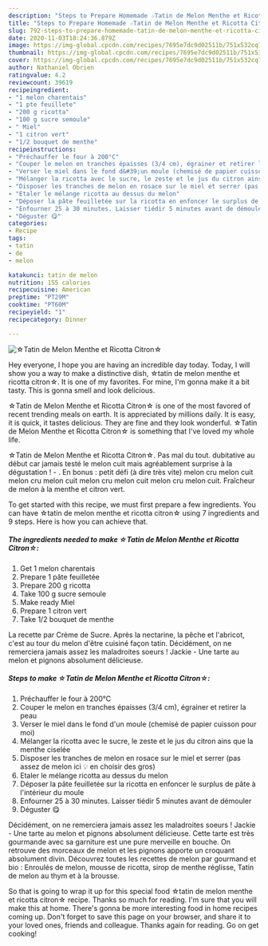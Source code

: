 ```yaml
---
description: "Steps to Prepare Homemade ☆Tatin de Melon Menthe et Ricotta Citron☆"
title: "Steps to Prepare Homemade ☆Tatin de Melon Menthe et Ricotta Citron☆"
slug: 792-steps-to-prepare-homemade-tatin-de-melon-menthe-et-ricotta-citron
date: 2020-11-03T18:24:36.879Z
image: https://img-global.cpcdn.com/recipes/7695e7dc9d02511b/751x532cq70/☆tatin-de-melon-menthe-et-ricotta-citron☆-photo-principale-de-la-recette.jpg
thumbnail: https://img-global.cpcdn.com/recipes/7695e7dc9d02511b/751x532cq70/☆tatin-de-melon-menthe-et-ricotta-citron☆-photo-principale-de-la-recette.jpg
cover: https://img-global.cpcdn.com/recipes/7695e7dc9d02511b/751x532cq70/☆tatin-de-melon-menthe-et-ricotta-citron☆-photo-principale-de-la-recette.jpg
author: Nathaniel Obrien
ratingvalue: 4.2
reviewcount: 39619
recipeingredient:
- "1 melon charentais"
- "1 pte feuillete"
- "200 g ricotta"
- "100 g sucre semoule"
- " Miel"
- "1 citron vert"
- "1/2 bouquet de menthe"
recipeinstructions:
- "Préchauffer le four à 200°C"
- "Couper le melon en tranches épaisses (3/4 cm), égrainer et retirer la peau"
- "Verser le miel dans le fond d&#39;un moule (chemisé de papier cuisson pour moi)"
- "Mélanger la ricotta avec le sucre, le zeste et le jus du citron ains que la menthe ciselée"
- "Disposer les tranches de melon en rosace sur le miel et serrer (pas assez de melon ici 💡 en choisir des gros)"
- "Etaler le mélange ricotta au dessus du melon"
- "Déposer la pâte feuilletée sur la ricotta en enfoncer le surplus de pâte à l&#39;intérieur du moule"
- "Enfourner 25 à 30 minutes. Laisser tiédir 5 minutes avant de démouler"
- "Déguster 😋"
categories:
- Recipe
tags:
- tatin
- de
- melon

katakunci: tatin de melon 
nutrition: 155 calories
recipecuisine: American
preptime: "PT29M"
cooktime: "PT60M"
recipeyield: "1"
recipecategory: Dinner

---
```



![☆Tatin de Melon Menthe et Ricotta Citron☆](https://img-global.cpcdn.com/recipes/7695e7dc9d02511b/751x532cq70/☆tatin-de-melon-menthe-et-ricotta-citron☆-photo-principale-de-la-recette.jpg)

Hey everyone, I hope you are having an incredible day today. Today, I will show you a way to make a distinctive dish, ☆tatin de melon menthe et ricotta citron☆. It is one of my favorites. For mine, I'm gonna make it a bit tasty. This is gonna smell and look delicious.

☆Tatin de Melon Menthe et Ricotta Citron☆ is one of the most favored of recent trending meals on earth. It is appreciated by millions daily. It is easy, it is quick, it tastes delicious. They are fine and they look wonderful. ☆Tatin de Melon Menthe et Ricotta Citron☆ is something that I've loved my whole life.

☆Tatin de Melon Menthe et Ricotta Citron☆. Pas mal du tout. dubitative au début car jamais testé le melon cuit mais agréablement surprise à la dégustation ! - . En bonus : petit défi (à dire très vite) melon cru melon cuit melon cru melon cuit melon cru melon cuit melon cru melon cuit. Fraîcheur de melon à la menthe et citron vert.


To get started with this recipe, we must first prepare a few ingredients. You can have ☆tatin de melon menthe et ricotta citron☆ using 7 ingredients and 9 steps. Here is how you can achieve that.

<!--inarticleads1-->

##### The ingredients needed to make ☆Tatin de Melon Menthe et Ricotta Citron☆:

1. Get 1 melon charentais
1. Prepare 1 pâte feuilletée
1. Prepare 200 g ricotta
1. Take 100 g sucre semoule
1. Make ready  Miel
1. Prepare 1 citron vert
1. Take 1/2 bouquet de menthe


La recette par Crème de Sucre. Après la nectarine, la pêche et l&#39;abricot, c&#39;est au tour du melon d&#39;être cuisiné façon tatin. Décidément, on ne remerciera jamais assez les maladroites soeurs ! Jackie - Une tarte au melon et pignons absolument délicieuse. 

<!--inarticleads2-->

##### Steps to make ☆Tatin de Melon Menthe et Ricotta Citron☆:

1. Préchauffer le four à 200°C
1. Couper le melon en tranches épaisses (3/4 cm), égrainer et retirer la peau
1. Verser le miel dans le fond d&#39;un moule (chemisé de papier cuisson pour moi)
1. Mélanger la ricotta avec le sucre, le zeste et le jus du citron ains que la menthe ciselée
1. Disposer les tranches de melon en rosace sur le miel et serrer (pas assez de melon ici 💡 en choisir des gros)
1. Etaler le mélange ricotta au dessus du melon
1. Déposer la pâte feuilletée sur la ricotta en enfoncer le surplus de pâte à l&#39;intérieur du moule
1. Enfourner 25 à 30 minutes. Laisser tiédir 5 minutes avant de démouler
1. Déguster 😋


Décidément, on ne remerciera jamais assez les maladroites soeurs ! Jackie - Une tarte au melon et pignons absolument délicieuse. Cette tarte est très gourmande avec sa garniture est une pure merveille en bouche. On retrouve des morceaux de melon et les pignons apporte un croquant absolument divin. Découvrez toutes les recettes de melon par gourmand et bio : Enroulés de melon, mousse de ricotta, sirop de menthe réglisse, Tatin de melon au thym et à la brousse. 

So that is going to wrap it up for this special food ☆tatin de melon menthe et ricotta citron☆ recipe. Thanks so much for reading. I'm sure that you will make this at home. There's gonna be more interesting food in home recipes coming up. Don't forget to save this page on your browser, and share it to your loved ones, friends and colleague. Thanks again for reading. Go on get cooking!
